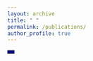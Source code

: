 ```yaml
---
layout: archive
title: " "
permalink: /publications/
author_profile: true
---
```


<table><tr><td bgcolor=Navy> </td></tr></table>